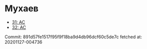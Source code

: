 # Мухаев
- [31: AC](31.md)
- [32: AC](32.md)

Commit: 891d57fe1517f95f9f18ba9d4db96dcf60c5de7c
 fetched at: 20201127-004736
